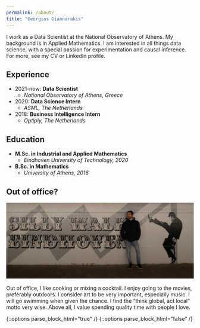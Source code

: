 ```yaml
---
permalink: /about/
title: "Georgios Giannarakis"
---
```


[//]: # (add video / slides / paper where needed)

I work as a Data Scientist at the National Observatory of Athens. 
My background is in Applied Mathematics. 
I am interested in all things data science, 
with a special passion for experimentation and causal inference.
For more, see my CV or LinkedIn profile.

## Experience

* 2021-now: **Data Scientist**
  * _National Observatory of Athens, Greece_
* 2020: **Data Science Intern**
  * _ASML, The Netherlands_
* 2018: **Business Intelligence Intern**
  * _Optiply, The Netherlands_

## Education

* **M.Sc. in Industrial and Applied Mathematics**
  * _Eindhoven University of Technology, 2020_
* **B.Sc. in Mathematics**
  * _University of Athens, 2016_

## Out of office?

[//]: # (I consider balance to be a virtue that an individual acquires via exposure )

[//]: # (to a diverse set of experiences; striking such a balance is a life goal of mine. )

[//]: # (I have worked at a leading tech company using cutting edge science, studied at a top )

[//]: # (technical university, brewed cofee for customers at a café, created videos while serving in the army.)

[//]: # (While not a coherent body of activities, I cherish each of them separately for directing me in life, )

[//]: # (and most of all for teaching me to perceive adversity as opportunity; to have a growth mindset.)

![](/assets/images/silly.png)

Out of office, I like cooking or mixing a cocktail. I enjoy going to the movies, 
preferably outdoors. I consider art to be very important, especially music. 
I will go swimming when given the chance. I find the “think global, act local” motto very wise. 
Above all, I value spending quality time with people I love. 

{::options parse_block_html="true" /}
{::options parse_block_html="false" /}